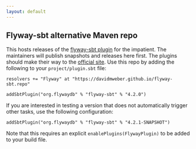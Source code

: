 ```yaml
---
layout: default
---
```


## Flyway-sbt alternative Maven repo

This hosts releases of the [flyway-sbt plugin](https://github.com/flyway/flyway-sbt) 
for the impatient. The maintainers will publish snapshots and releases here first. 
The plugins should make their way to the [official site](https://flyway.org). Use 
this repo by adding the following to your `project/plugin.sbt` file:

```
resolvers += "Flyway" at "https://davidmweber.github.io/flyway-sbt.repo"

addSbtPlugin("org.flywaydb" % "flyway-sbt" % "4.2.0")
```


If you are interested in testing a version that does not automatically trigger other
tasks, use the following configuration:

```
addSbtPlugin("org.flywaydb" % "flyway-sbt" % "4.2.1-SNAPSHOT")
```

Note that this requires an explicit ``enablePlugins(FlywayPlugin)`` to be added to your build file.

